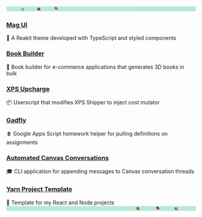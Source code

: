 ![Aluminum unicorn from Blade Runner (1982)](/assets/images/header/banner_upper.jpg)
### [Mag UI](https://github.com/blackboardd/magui)
💄 A Reakit theme developed with TypeScript and styled components
### [Book Builder](https://github.com/blackboardd/book-builder)
📕 Book builder for e-commerce applications that generates 3D books in bulk
### [XPS Upcharge](https://github.com/blackboardd/xps-upcharge)
📦 Userscript that modifies XPS Shipper to inject cost mutator
### [Gadfly](https://github.com/blackboardd/gadfly)
🪰 Google Apps Script homework helper for pulling definitions on assignments
### [Automated Canvas Conversations](https://github.com/blackboardd/automated-canvas-conversations)
🎓 CLI application for appending messages to Canvas conversation threads
### [Yarn Project Template](https://github.com/blackboardd/yarn-project-template)
🥾 Template for my React and Node projects <br />
![Aluminum unicorn from Blade Runner (1982)](/assets/images/header/banner_lower.jpg)
